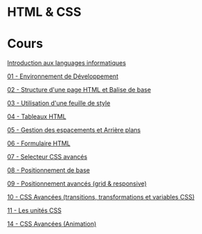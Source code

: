 # HTML & CSS

# Cours
[Introduction aux languages informatiques](Cours/00_introduction_aux_langages_informatiques.pdf)

[01 - Environnement de Développement](Cours/01_environnement_de_dveloppement.pdf)

[02 - Structure d'une page HTML et Balise de base](Cours/02_Cours_structure_page_html_et_balise_de_base.pdf)

[03 - Utilisation d'une feuille de style](Cours/03_Utilisation_dune_feuille_de_style.pdf)

[04 - Tableaux HTML](Cours/04_cours_tableaux_html.pdf)

[05 - Gestion des espacements et Arrière plans](Cours/05_cours_gestion_des_espacements_et_arriere-plans.pdf)
 
[06 - Formulaire HTML](Cours/06_lessons_html_forms.pdf)

[07 - Selecteur CSS avancés](Cours/07_lessons_advanced_selectors_course.pdf)

[08 - Positionnement de base](Cours/08_lessons_basic_positioning.pdf)

[09 - Positionnement avancés (grid & responsive)](Cours/09_advanced%20positioning.pdf.pdf)

[10 - CSS Avancées (transitions, transformations et variables CSS)](Cours/10_lessons_advanced_css_(transitions_transformations_and_css_variables).pdf)

[11 - Les unités CSS](Cours/11_lessons_units_css.pdf)

[14 - CSS Avancées (Animation)](Cours/14_CSS_Avancees_(Animations).pdf)
